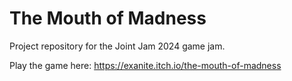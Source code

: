 # The Mouth of Madness

Project repository for the Joint Jam 2024 game jam.

Play the game here: https://exanite.itch.io/the-mouth-of-madness
